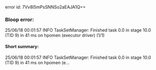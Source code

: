 error id: 7Vv8l5mPsSNNSo2aEAJA1Q==
### Bloop error:

25/06/18 00:01:57 INFO TaskSetManager: Finished task 0.0 in stage 10.0 (TID 9) in 41 ms on hpomen (executor driver) (1/1)
#### Short summary: 

25/06/18 00:01:57 INFO TaskSetManager: Finished task 0.0 in stage 10.0 (TID 9) in 41 ms on hpomen (e...